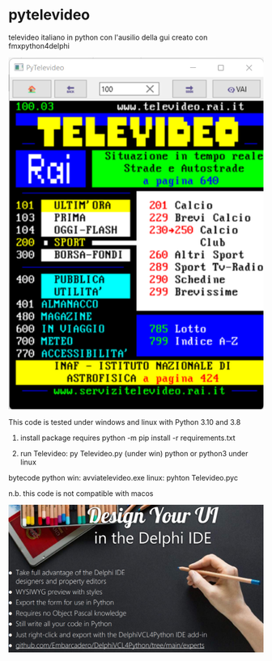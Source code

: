 # pytelevideo
televideo italiano in python con l'ausilio della gui creato con fmxpython4delphi

![Screenshot](https://github.com/Marijsoft/pytelevideo/blob/main/2.png)

This code is tested under windows and linux with Python 3.10 and 3.8

1) install package requires
python -m pip install -r requirements.txt

2) run  Televideo:
py Televideo.py (under win)
python or python3 under linux

bytecode python
win: avviatelevideo.exe
linux: pyhton Televideo.pyc

n.b. this code is not compatible with macos

![Screenshot2](https://github.com/Marijsoft/pytelevideo/blob/main/1.png)
